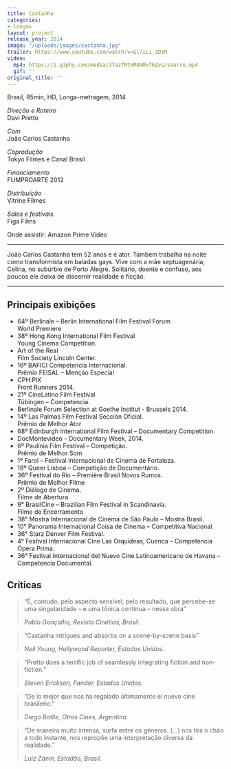 ```yaml
---
title: Castanha
categories:
- longas
layout: project
release_year: 2014
image: "/uploads/images/castanha.jpg"
trailer: https://www.youtube.com/watch?v=El7iLi_ZD5M
video:
  mp4: https://i.giphy.com/media/JTazfMtHM49Mxf6Zvs/source.mp4
  gif: ''
original_title: ''
---
```


Brasil, 95min, HD, Longa-metragem, 2014

_Direção e Roteiro_  
Davi Pretto

_Com_  
João Carlos Castanha

_Coprodução_  
Tokyo Filmes e Canal Brasil

_Financiamento_  
FUMPROARTE 2012

_Distribuição_  
Vitrine Filmes

_Sales e festivais_  
Figa Films

Onde assistir: Amazon Prime Vídeo

---

João Carlos Castanha tem 52 anos e é ator. Também trabalha na noite como transformista em baladas gays. Vive com a mãe septuagenária, Celina, no subúrbio de Porto Alegre. Solitário, doente e confuso, aos poucos ele deixa de discernir realidade e ficção.

---

## Principais exibições

- 64º Berlinale – Berlin International Film Festival Forum  
  World Premiere
- 38º Hong Kong International Film Festival  
  Young Cinema Competition.
- Art of the Real  
  Film Society Lincoln Center.
- 16º BAFICI Competencia Internacional.  
  Prêmio FEISAL – Menção Especial
- CPH:PIX  
  Front Runners 2014.
- 21º CineLatino Film Festival  
  Tübingen – Competencia.
- Berlinale Forum Selection at Goethe Institut - Brussels 2014.
- 14º Las Palmas Film Festival Sección Oficial.  
  Prêmio de Melhor Ator
- 68º Edinburgh International Film Festival – Documentary Competition.
- DocMontevideo – Documentary Week, 2014.
- 6º Paulínia Film Festival – Competição.  
  Prêmio de Melhor Som
- 1º Farol – Festival Internacional de Cinema de Fortaleza.
- 18º Queer Lisboa – Competição de Documentário.
- 36º Festival do Rio – Première Brasil Novos Rumos.  
  Prêmio de Melhor Filme
- 2º Diálogo de Cinema.  
  Filme de Abertura
- 9° BrasilCine – Brazilian Film Festival in Scandinavia.  
  Filme de Encerramento
- 38° Mostra Internacional de Cinema de São Paulo – Mostra Brasil.
- 10° Panorama Internacional Coisa de Cinema – Competitiva Nacional.
- 36° Starz Denver Film Festival.
- 4° Festival Internacional Cine Las Orquídeas, Cuenca – Competencia Opera Prima.
- 36° Festival Internacional del Nuevo Cine Latinoamericano de Havana – Competencia Documental.

## Críticas

> “É, contudo, pelo aspecto sensível, pelo resultado, que percebe-se uma singularidade – e uma tônica contínua – nessa obra”
>
> _Pablo Gonçalho, Revista Cinética, Brasil._

> “Castanha intrigues and absorbs on a scene-by-scene basis”
>
> _Neil Young, Hollywood Reporter, Estados Unidos._

> “Pretto does a terrific job of seamlessly integrating fiction and non-fiction.”
>
> _Steven Erickson, Fandor, Estados Unidos._

> “De lo mejor que nos ha regalado últimamente el nuevo cine brasileño.”
>
> _Diego Batlle, Otros Cines, Argentina._

> “De maneira muito intensa, surfa entre os gêneros. (…) nos tira o chão a todo instante, nos repropõe uma interpretação diversa da realidade.”
>
> _Luiz Zanin, Estadão, Brasil._
